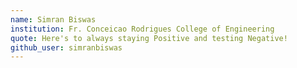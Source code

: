 ```yaml
---
name: Simran Biswas
institution: Fr. Conceicao Rodrigues College of Engineering
quote: Here's to always staying Positive and testing Negative!
github_user: simranbiswas
---
```

